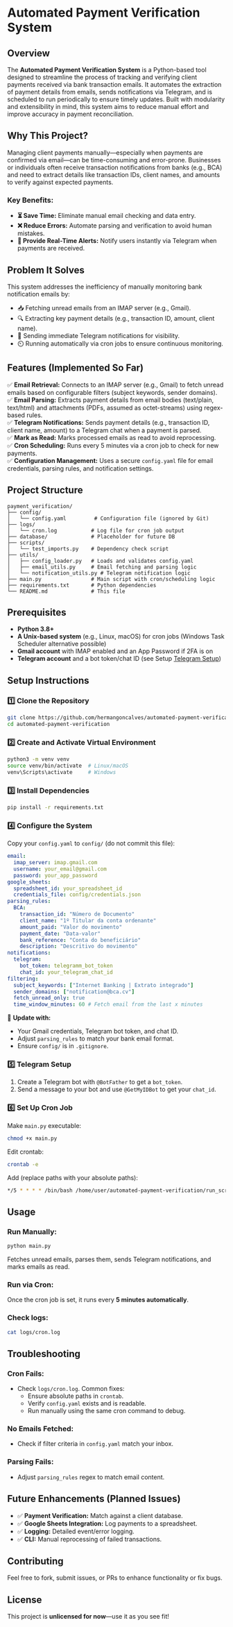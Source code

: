 # Automated Payment Verification System

## Overview
The **Automated Payment Verification System** is a Python-based tool designed to streamline the process of tracking and verifying client payments received via bank transaction emails. It automates the extraction of payment details from emails, sends notifications via Telegram, and is scheduled to run periodically to ensure timely updates. Built with modularity and extensibility in mind, this system aims to reduce manual effort and improve accuracy in payment reconciliation.

## Why This Project?
Managing client payments manually—especially when payments are confirmed via email—can be time-consuming and error-prone. Businesses or individuals often receive transaction notifications from banks (e.g., BCA) and need to extract details like transaction IDs, client names, and amounts to verify against expected payments.

### **Key Benefits:**
- **⏳ Save Time:** Eliminate manual email checking and data entry.
- **❌ Reduce Errors:** Automate parsing and verification to avoid human mistakes.
- **📩 Provide Real-Time Alerts:** Notify users instantly via Telegram when payments are received.

## Problem It Solves
This system addresses the inefficiency of manually monitoring bank notification emails by:
- 📥 Fetching unread emails from an IMAP server (e.g., Gmail).
- 🔍 Extracting key payment details (e.g., transaction ID, amount, client name).
- 📢 Sending immediate Telegram notifications for visibility.
- ⏲️ Running automatically via cron jobs to ensure continuous monitoring.

## Features (Implemented So Far)
✅ **Email Retrieval:** Connects to an IMAP server (e.g., Gmail) to fetch unread emails based on configurable filters (subject keywords, sender domains).  
✅ **Email Parsing:** Extracts payment details from email bodies (text/plain, text/html) and attachments (PDFs, assumed as octet-streams) using regex-based rules.  
✅ **Telegram Notifications:** Sends payment details (e.g., transaction ID, client name, amount) to a Telegram chat when a payment is parsed.  
✅ **Mark as Read:** Marks processed emails as read to avoid reprocessing.  
✅ **Cron Scheduling:** Runs every 5 minutes via a cron job to check for new payments.  
✅ **Configuration Management:** Uses a secure `config.yaml` file for email credentials, parsing rules, and notification settings.  

## Project Structure
```
payment_verification/
├── config/
│   └── config.yaml         # Configuration file (ignored by Git)
├── logs/
│   └── cron.log           # Log file for cron job output
├── database/              # Placeholder for future DB
├── scripts/
│   └── test_imports.py    # Dependency check script
├── utils/
│   ├── config_loader.py   # Loads and validates config.yaml
│   ├── email_utils.py     # Email fetching and parsing logic
│   └── notification_utils.py # Telegram notification logic
├── main.py                # Main script with cron/scheduling logic
├── requirements.txt       # Python dependencies
└── README.md              # This file
```

## Prerequisites
- **Python 3.8+**
- **A Unix-based system** (e.g., Linux, macOS) for cron jobs (Windows Task Scheduler alternative possible)
- **Gmail account** with IMAP enabled and an App Password if 2FA is on
- **Telegram account** and a bot token/chat ID (see Setup [Telegram Setup](#telegram-setup))

## Setup Instructions
### **1️⃣ Clone the Repository**
```bash
git clone https://github.com/hermangoncalves/automated-payment-verification.git
cd automated-payment-verification
```

### **2️⃣ Create and Activate Virtual Environment**
```bash
python3 -m venv venv
source venv/bin/activate  # Linux/macOS
venv\Scripts\activate     # Windows
```

### **3️⃣ Install Dependencies**
```bash
pip install -r requirements.txt
```

### **4️⃣ Configure the System**
Copy your `config.yaml` to `config/` (do not commit this file):
```yaml
email:
  imap_server: imap.gmail.com
  username: your_email@gmail.com
  password: your_app_password
google_sheets:
  spreadsheet_id: your_spreadsheet_id
  credentials_file: config/credentials.json
parsing_rules:
  BCA:
    transaction_id: "Número de Documento" 
    client_name: "1º Titular da conta ordenante"
    amount_paid: "Valor do movimento"
    payment_date: "Data-valor"
    bank_reference: "Conta do beneficiário"
    description: "Descritivo do movimento"
notifications:
  telegram:
    bot_token: telegramm_bot_token
    chat_id: your_telegram_chat_id
filtering:
  subject_keywords: ["Internet Banking | Extrato integrado"]
  sender_domains: ["notification@bca.cv"]
  fetch_unread_only: true
  time_window_minutes: 60 # Fetch email from the last x minutes
```
📌 **Update with:**
- Your Gmail credentials, Telegram bot token, and chat ID.
- Adjust `parsing_rules` to match your bank email format.
- Ensure `config/` is in `.gitignore`.

### **5️⃣ Telegram Setup**
1. Create a Telegram bot with `@BotFather` to get a `bot_token`.
2. Send a message to your bot and use `@GetMyIDBot` to get your `chat_id`.

### **6️⃣ Set Up Cron Job**
Make `main.py` executable:
```bash
chmod +x main.py
```
Edit crontab:
```bash
crontab -e
```
Add (replace paths with your absolute paths):
```bash
*/5 * * * * /bin/bash /home/user/automated-payment-verification/run_script.sh
```

## Usage
### **Run Manually:**
```bash
python main.py
```
Fetches unread emails, parses them, sends Telegram notifications, and marks emails as read.

### **Run via Cron:**
Once the cron job is set, it runs every **5 minutes automatically**.

### **Check logs:**
```bash
cat logs/cron.log
```

## Troubleshooting
### **Cron Fails:**
- Check `logs/cron.log`. Common fixes:
  - Ensure absolute paths in `crontab`.
  - Verify `config.yaml` exists and is readable.
  - Run manually using the same cron command to debug.

### **No Emails Fetched:**
- Check if filter criteria in `config.yaml` match your inbox.

### **Parsing Fails:**
- Adjust `parsing_rules` regex to match email content.

## Future Enhancements (Planned Issues)
- ✅ **Payment Verification:** Match against a client database.
- ✅ **Google Sheets Integration:** Log payments to a spreadsheet.
- ✅ **Logging:** Detailed event/error logging.
- ✅ **CLI:** Manual reprocessing of failed transactions.

## Contributing
Feel free to fork, submit issues, or PRs to enhance functionality or fix bugs.

## License
This project is **unlicensed for now**—use it as you see fit!

